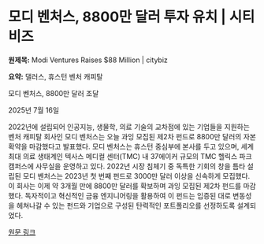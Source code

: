 # 모디 벤처스, 8800만 달러 투자 유치 | 시티비즈

**원제목:** Modi Ventures Raises $88 Million | citybiz

**요약:** 댈러스, 휴스턴
벤처 캐피탈

모디 벤처스, 8800만 달러 조달

2025년 7월 16일

2022년에 설립되어 인공지능, 생물학, 의료 기술의 교차점에 있는 기업들을 지원하는 벤처 캐피탈 회사인 모디 벤처스는 오늘 과잉 모집된 제2차 펀드로 8800만 달러의 자본 확약을 마감했다고 발표했다.
모디 벤처스는 휴스턴 중심부에 본사를 두고 있으며, 세계 최대 의료 생태계인 텍사스 메디컬 센터(TMC) 내 37에이커 규모의 TMC 헬릭스 파크 캠퍼스에 사무실을 운영하고 있다. 2022년 시장 침체기 중 독특한 기회의 창을 틈타 설립된 모디 벤처스는 2023년 첫 번째 펀드로 3000만 달러 이상을 신속하게 모집했다. 이 회사는 이제 약 3개월 만에 8800만 달러를 확보하며 과잉 모집된 제2차 펀드를 마감했다. 독자적이고 혁신적인 금융 엔지니어링을 활용하여 이 펀드는 입증된 대로 변동성을 헤쳐나갈 수 있는 펀드와 기업으로 구성된 탄력적인 포트폴리오를 선정하도록 설계되었다.

[원문 링크](https://www.citybiz.co/article/718743/modi-ventures-raises-88-million/)
